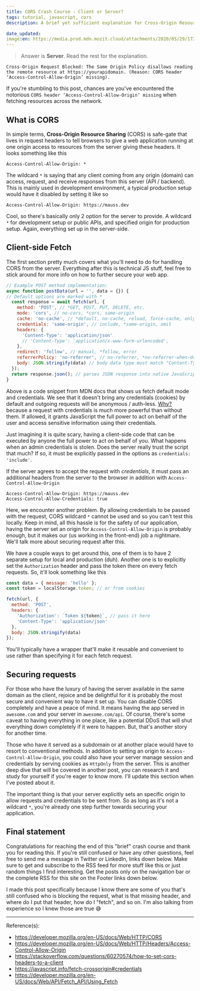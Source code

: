 ```yaml
---
title: CORS Crash Course - Client or Server?
tags: tutorial, javascript, cors
description: A brief yet sufficient explanation for Cross-Origin Resource Sharing (CORS)

date_updated:
image:en: https://media.prod.mdn.mozit.cloud/attachments/2020/05/29/17268/e968e20752fdfbc05c911f9cc0afb30f/preflight_correct.png
---
```


> Answer is **Server**. Read the rest for the explanation.

```log
Cross-Origin Request Blocked: The Same Origin Policy disallows reading the remote resource at https://yourapidomain. (Reason: CORS header ‘Access-Control-Allow-Origin’ missing).
```

If you're stumbling to this post, chances are you've encountered the notorious `CORS header ‘Access-Control-Allow-Origin’ missing` when fetching resources across the network.

## What is CORS

In simple terms, **Cross-Origin Resource Sharing** (CORS) is safe-gate that lives in request headers to tell browsers to give a web application running at one origin access to resources from the server giving these headers. It looks something like this

```headers
Access-Control-Allow-Origin: *
```

The wildcard `*` is saying that any client coming from any origin (domain) can access, request, and receive responses from this server (API / backend). This is mainly used in development environment, a typical production setup would have it disabled by setting it like so

```headers
Access-Control-Allow-Origin: https://mauss.dev
```

Cool, so there's basically only 2 option for the server to provide. A wildcard `*` for development setup or public APIs, and specified origin for production setup. Again, everything set up in the server-side.

## Client-side Fetch

The first section pretty much covers what you'll need to do for handling CORS from the server. Everything after this is technical JS stuff, feel free to stick around for more info on how to further secure your web app.

```javascript
// Example POST method implementation:
async function postData(url = '', data = {}) {
// Default options are marked with *
  const response = await fetch(url, {
    method: 'POST', // *GET, POST, PUT, DELETE, etc.
    mode: 'cors', // no-cors, *cors, same-origin
    cache: 'no-cache', // *default, no-cache, reload, force-cache, only-if-cached
    credentials: 'same-origin', // include, *same-origin, omit
    headers: {
      'Content-Type': 'application/json'
      // 'Content-Type': 'application/x-www-form-urlencoded',
    },
    redirect: 'follow', // manual, *follow, error
    referrerPolicy: 'no-referrer', // no-referrer, *no-referrer-when-downgrade, origin, origin-when-cross-origin, same-origin, strict-origin, strict-origin-when-cross-origin, unsafe-url
    body: JSON.stringify(data) // body data type must match "Content-Type" header
  });
  return response.json(); // parses JSON response into native JavaScript objects
}
```

Above is a code snippet from MDN docs that shows us fetch default mode and credentials. We see that it doesn't bring any credentials (cookies) by default and outgoing requests will be anonymous / auth-less. [Why?](https://javascript.info/fetch-crossorigin#credentials) because a request with credentials is much more powerful than without them. If allowed, it grants JavaScript the full power to act on behalf of the user and access sensitive information using their credentials.

Just imagining it is quite scary, having a client-side code that can be executed by anyone the full power to act on behalf of you. What happens when an admin credentials is stolen. Does the server really trust the script that much? If so, it must be explicitly passed in the options as `credentials: 'include'`.

If the server agrees to accept the request with *credentials*, it must pass an additional headers from the server to the browser in addition with `Access-Control-Allow-Origin`

```headers
Access-Control-Allow-Origin: https://mauss.dev
Access-Control-Allow-Credentials: true
```

Here, we encounter another problem. By allowing credentials to be passed with the request, CORS wildcard `*` cannot be used and so you can't test this locally. Keep in mind, all this hassle is for the safety of our application, having the server set an origin for `Access-Control-Allow-Origin` is probably enough, but it makes our (us working in the front-end) job a nightmare. We'll talk more about securing request after this.

We have a couple ways to get around this, one of them is to have 2 separate setup for local and production (duh). Another one is to explicitly set the `Authorization` header and pass the token there on every fetch requests. So, it'll look something like this

```javascript
const data = { message: 'hello' };
const token = localStorage.token; // or from cookies

fetch(url, {
  method: 'POST',
  headers: {
    'Authorization': `Token ${token}`, // pass it here
    'Content-Type': 'application/json'
  },
  body: JSON.stringify(data)
});
```

You'll typically have a wrapper that'll make it reusable and convenient to use rather than specifying it for each fetch request.

## Securing requests

For those who have the luxury of having the server available in the same domain as the client, rejoice and be delightful for it is probably the most secure and convenient way to have it set up. You can disable CORS completely and have a peace of mind. It means having the app served in `awesome.com` and your server in `awesome.com/api`. Of course, there's some caveat to having everything in one place, like a potential DDoS that will shut everything down completely if it were to happen. But, that's another story for another time.

Those who have it served as a subdomain or at another place would have to resort to conventional methods. In addition to setting an origin to `Access-Control-Allow-Origin`, you could also have your server manage session and credentials by serving cookies as `HttpOnly` from the server. This is another deep dive that will be covered in another post, you can research it and study for yourself if you're eager to know more. I'll update this section when I've posted about it.

The important thing is that your server explicitly sets an specific origin to allow requests and credentials to be sent from. So as long as it's not a wildcard `*`, you're already one step further towards securing your application.

## Final statement

Congratulations for reaching the end of this "brief" crash course and thank you for reading this. If you're still confused or have any other questions, feel free to send me a message in Twitter or LinkedIn, links down below. Make sure to get and subscribe to the RSS feed for more stuff like this or just random things I find interesting. Get the posts only on the navigation bar or the complete RSS for this site on the Footer links down below.

I made this post specifically because I know there are some of you that's still confused who is blocking the request, what is that missing header, and where do I put that header, how do I "fetch", and so on. I'm also talking from experience so I knew those are true 😅

---
Reference(s):

- <https://developer.mozilla.org/en-US/docs/Web/HTTP/CORS>
- <https://developer.mozilla.org/en-US/docs/Web/HTTP/Headers/Access-Control-Allow-Origin>
- <https://stackoverflow.com/questions/60270574/how-to-set-cors-headers-to-a-client>
- <https://javascript.info/fetch-crossorigin#credentials>
- <https://developer.mozilla.org/en-US/docs/Web/API/Fetch_API/Using_Fetch>
